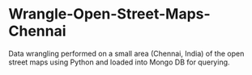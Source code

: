 # Wrangle-Open-Street-Maps-Chennai
Data wrangling performed on a small area (Chennai, India) of the open street maps using Python and loaded into Mongo DB for querying. 
